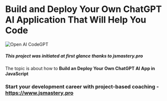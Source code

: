 # Build and Deploy Your Own ChatGPT AI Application That Will Help You Code
![Open AI CodeGPT](https://i.ibb.co/LS4DRhb/image-257.png)

##### This project was initiated at first glance thanks to jsmastery.pro
The topic is about how to **Build an Deploy Your Own ChatGPT AI App in
JavaScript**

### Start your development career with project-based coaching - https://www.jsmastery.pro
